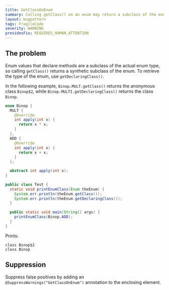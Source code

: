 ```yaml
---
title: GetClassOnEnum
summary: Calling getClass() on an enum may return a subclass of the enum type
layout: bugpattern
tags: FragileCode
severity: WARNING
providesFix: REQUIRES_HUMAN_ATTENTION
---
```


<!--
*** AUTO-GENERATED, DO NOT MODIFY ***
To make changes, edit the @BugPattern annotation or the explanation in docs/bugpattern.
-->

## The problem
Enum values that declare methods are a subclass of the actual enum type, so
calling `getClass()` returns a synthetic subclass of the enum. To retrieve
the type of the enum, use `getDeclaringClass()`.

In the following example, `Binop.MULT.getClass()` returns the anonymous class
`Binop$2`, while `Binop.MULTI.getDeclaringClass()` returns the class `Binop`.

```java
enum Binop {
  MULT {
    @Override
    int apply(int x) {
      return x * x;
    }
  },
  ADD {
    @Override
    int apply(int x) {
      return x + x;
    }
  };

  abstract int apply(int x);
}
```

```java
public class Test {
  static void printEnumClass(Enum theEnum) {
    System.err.println(theEnum.getClass());
    System.err.println(theEnum.getDeclaringClass());
  }

  public static void main(String[] args) {
    printEnumClass(Binop.ADD);
  }
}
```

Prints:

```
class Binop$2
class Binop
```

## Suppression
Suppress false positives by adding an `@SuppressWarnings("GetClassOnEnum")` annotation to the enclosing element.
